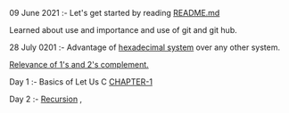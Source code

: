 09 June 2021 :- Let's get started by reading [README.md](https://github.com/cleanhand/phase-1-SWAPNIL-7-MSD/blob/main/README.md)

Learned about use and importance and use of git and git hub.

28 July 0201 :- Advantage of [hexadecimal system](https://github.com/cleanhand/phase-1-SWAPNIL-7-MSD/blob/main/hexadecimal.md) over any other system.

[Relevance of 1's and 2's complement.](https://github.com/cleanhand/phase-1-SWAPNIL-7-MSD/blob/main/Relevance%20of%201's%20complement%20%26%202's%20complement.md)

Day 1 :- Basics of Let Us C   [CHAPTER-1](https://github.com/cleanhand/phase-1-SWAPNIL-7-MSD/blob/main/LET%20US%20C/Chapter1.md)

Day 2 :- [Recursion](https://github.com/cleanhand/phase-1-SWAPNIL-7-MSD/blob/main/recursion.md) , 
